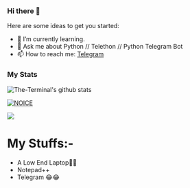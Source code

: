 ### Hi there 👋

Here are some ideas to get you started:

- 🌱 I’m currently learning.
- 💬 Ask me about Python // Telethon // Python Telegram Bot
- 📫 How to reach me: [Telegram](https://t.me/ProgrammingError)

### My Stats
![The-Terminal's github stats](https://github-readme-stats.vercel.app/api?username=ProgrammingError&show_icons=true&theme=midnight-purple)

[![NOICE](https://github-readme-stats.vercel.app/api/top-langs/?username=ProgrammingError&layout=compact&theme=radical&show_icons=true)](https://github.com/ProgrammingError)

![](https://visitor-badge.laobi.icu/badge?page_id=ProgrammingError)
# My Stuffs:-

- A Low End Laptop🙂🙂
- Notepad++
- Telegram  😂😂
